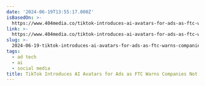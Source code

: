 ```yaml
---
date: '2024-06-19T13:55:17.000Z'
isBasedOn: >-
  https://www.404media.co/tiktok-introduces-ai-avatars-for-ads-as-ftc-warns-companies-not-to-do-that/
link: >-
  https://www.404media.co/tiktok-introduces-ai-avatars-for-ads-as-ftc-warns-companies-not-to-do-that/
slug: >-
  2024-06-19-tiktok-introduces-ai-avatars-for-ads-as-ftc-warns-companies-not-to-do-that
tags:
  - ad tech
  - ai
  - social media
title: TikTok Introduces AI Avatars for Ads as FTC Warns Companies Not to Do That
---
```

 

